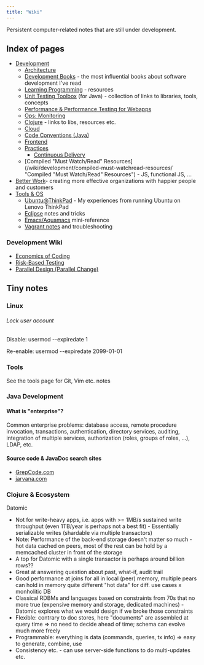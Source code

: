 ```yaml
---
title: "Wiki"
---
```

Persistent computer-related notes that are still under development.

## Index of pages

* [Development](/wiki/development/)
  - [Architecture](http://theholyjava.wordpress.com/wiki/development/architecture/ "Architecture")
  - [Development Books](/wiki/development/books/) - the most influential books about software development I've read
  - [Learning Programming](http://theholyjava.wordpress.com/wiki/development/learning-programming/ "Learning Programming") - resources
  - [Unit Testing Toolbox](http://theholyjava.wordpress.com/wiki/development/testing/ "Testing") (for Java) - collection of links to libraries, tools, concepts
  - [Performance & Performance Testing for Webapps](http://theholyjava.wordpress.com/wiki/development/testing/performance-testing-for-webapps-notes/ "Performance Testing for Webapps Notes")
  - [Ops: Monitoring](http://theholyjava.wordpress.com/wiki/development/ops-monitoring/ "Ops: Monitoring")
  - [Clojure](/wiki/development/clojure/ "Clojure") - links to libs, resources etc.
  - [Cloud](http://theholyjava.wordpress.com/wiki/development/cloud/ "Cloud")
  - [Code Conventions (Java)](http://theholyjava.wordpress.com/wiki/development/code-conventions-java/ "Code Conventions (Java)")
  - [Frontend](/wiki/development/frontend/ "Frontend")
  - [Practices](http://theholyjava.wordpress.com/wiki/development/practicies/ "Practices")
    + [Continuous Delivery](http://theholyjava.wordpress.com/wiki/development/practicies/continuous-delivery/ "Continuous Delivery")
  - [Compiled "Must Watch/Read" Resources](/wiki/development/compiled-must-watchread-resources/ "Compiled "Must Watch/Read" Resources") - JS, functional JS, ...
* [Better Work](http://theholyjava.wordpress.com/wiki/better-work/ "Better Work")- creating more effective organizations with happier people and customers
* [Tools & OS](http://theholyjava.wordpress.com/wiki/tools/ "Tools")
  - [Ubuntu@ThinkPad](http://theholyjava.wordpress.com/wiki/tools/ubuntuatthinkpad/ "Ubuntu@Thinkpad") - My experiences from running Ubuntu on Lenovo ThinkPad
  - [Eclipse](http://theholyjava.wordpress.com/wiki/tools/eclipse/ "Eclipse") notes and tricks
  - [Emacs/Aquamacs](http://theholyjava.wordpress.com/wiki/tools/emacs/ "Aquamacs/Emacs") mini-reference
  - [Vagrant notes](http://theholyjava.wordpress.com/wiki/tools/vagrant-notes/ "Vagrant Notes") and troubleshooting

### Development Wiki

* [Economics of Coding](/wiki/development/economics-of-coding/)
* [Risk-Based Testing](/wiki/development/risk-based-testing/ "Risk-Based Testing")
* [Parallel Design (Parallel Change)](http://theholyjava.wordpress.com/wiki/development/parallel-design-parallel-change/ "Parallel Design (Parallel Change)")

## Tiny notes

### Linux

###### Lock user account

Disable: usermod --expiredate 1 <login>

Re-enable: usermod --expiredate 2099-01-01 <login>

### Tools

See the tools page for Git, Vim etc. notes

### Java Development

#### What is "enterprise"?

Common enterprise problems: database access, remote procedure invocation, transactions, authentication, directory services, auditing, integration of multiple services, authorization (roles, groups of roles, ...), LDAP, etc.

#### Source code & JavaDoc search sites

* [GrepCode.com](http://grepcode.com/)
* [jarvana.com](http://www.jarvana.com/jarvana/)

### Clojure & Ecosystem

Datomic

* Not for write-heavy apps, i.e. apps with >= 1MB/s sustained write throughput (even 1TB/year is perhaps not a best fit) - Essentially serializable writes (shardable via multiple transactors)
* Note: Performance of the back-end storage doesn't matter so much - hot data cached on peers, most of the rest can be hold by a memcached cluster in front of the storage
* A top for Datomic with a single transactor is perhaps around billion rows??
* Great at answering question about past, what-if, audit trail
* Good performance at joins for all in local (peer) memory, multiple pears can hold in memory quite different "hot data" for diff. use cases x monholitic DB
* Classical RDBMs and languages based on constraints from 70s that no more true (expensive memory and storage, dedicated machines) - Datomic explores what we would design if we broke those constraints
* Flexible: contrary to doc stores, here "documents" are assembled at query time => no need to decide ahead of time; schema can evolve much more freely
* Programmable: everything is data (commands, queries, tx info) => easy to generate, combine, use
* Consistency etc. - can use server-side functions to do multi-updates etc.
